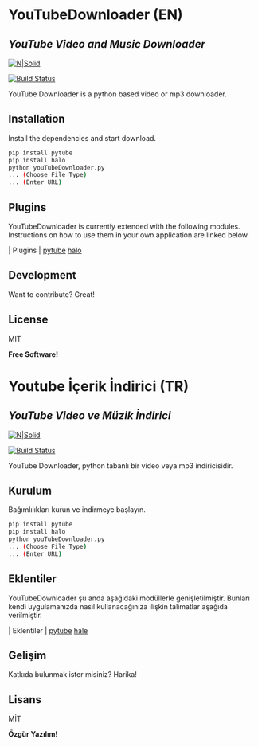 # YouTubeDownloader (EN)
## _YouTube Video and Music Downloader_

[![N|Solid](https://camo.githubusercontent.com/c96ba33a0453c8a2b81f1082f5821a9366fa7fdbe94acfd18ac64314a0a4392d/68747470733a2f2f6173736574732e6e69636b666963616e6f2e636f6d2f67682d7079747562652e6d696e2e737667)](https://pytube.io)

[![Build Status](https://travis-ci.org/joemccann/dillinger.svg?branch=master)](https://travis-ci.org/joemccann/dillinger)

YouTube Downloader is a python based video or mp3 downloader.

## Installation

Install the dependencies and start download.

```sh
pip install pytube
pip install halo
python youTubeDownloader.py
... (Choose File Type)
... (Enter URL)
```
## Plugins

YouTubeDownloader is currently extended with the following modules.
Instructions on how to use them in your own application are linked below.

| Plugins |
[pytube](https://github.com/pytube/pytube)
[halo](https://github.com/manrajgrover/halo)

## Development

Want to contribute? Great!

## License

MIT

**Free Software!**

# Youtube İçerik İndirici (TR)
## _YouTube Video ve Müzik İndirici_

[![N|Solid](https://camo.githubusercontent.com/c96ba33a0453c8a2b81f1082f5821a9366fa7fdbe94acfd18ac64314a0a4392d/68747470733a2f2f6173736574732e6e69636b666963616e6f2e636f6d2f67682d7079747562652e6d696e2e737667)](https://pytube.io)

[![Build Status](https://travis-ci.org/joemccann/dillinger.svg?branch=master)](https://travis-ci.org/joemccann/dillinger)

YouTube Downloader, python tabanlı bir video veya mp3 indiricisidir.

## Kurulum

Bağımlılıkları kurun ve indirmeye başlayın.

```sh
pip install pytube
pip install halo
python youTubeDownloader.py
... (Choose File Type)
... (Enter URL)
```

## Eklentiler

YouTubeDownloader şu anda aşağıdaki modüllerle genişletilmiştir.
Bunları kendi uygulamanızda nasıl kullanacağınıza ilişkin talimatlar aşağıda verilmiştir.

| Eklentiler |
[pytube](https://github.com/pytube/pytube)
[hale](https://github.com/manrajgrover/halo)

## Gelişim

Katkıda bulunmak ister misiniz? Harika!

## Lisans

MİT

**Özgür Yazılım!**